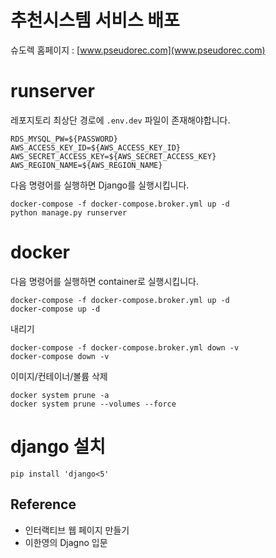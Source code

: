 # 추천시스템 서비스 배포

슈도렉 홈페이지 : [www.pseudorec.com](www.pseudorec.com)

# runserver
레포지토리 최상단 경로에 ```.env.dev``` 파일이 존재해야합니다. 
```
RDS_MYSQL_PW=${PASSWORD}
AWS_ACCESS_KEY_ID=${AWS_ACCESS_KEY_ID} 
AWS_SECRET_ACCESS_KEY=${AWS_SECRET_ACCESS_KEY} 
AWS_REGION_NAME=${AWS_REGION_NAME} 
```
다음 명령어를 실행하면 Django를 실행시킵니다.
```shell
docker-compose -f docker-compose.broker.yml up -d
python manage.py runserver
```

# docker
다음 명령어를 실행하면 container로 실행시킵니다.
```shell
docker-compose -f docker-compose.broker.yml up -d
docker-compose up -d
```
내리기
```shell
docker-compose -f docker-compose.broker.yml down -v
docker-compose down -v
```
이미지/컨테이너/볼륨 삭제
```shell
docker system prune -a
docker system prune --volumes --force
```



# django 설치
```
pip install 'django<5'
```


## Reference
- 인터랙티브 웹 페이지 만들기
- 이한영의 Djagno 입문

